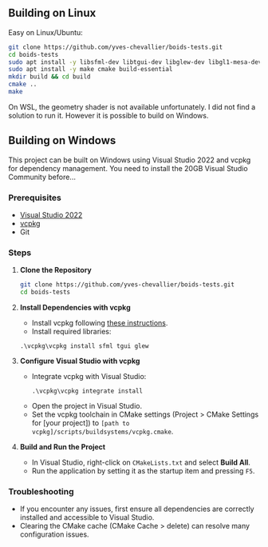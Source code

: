 
## Building on Linux

Easy on Linux/Ubuntu:

```bash
git clone https://github.com/yves-chevallier/boids-tests.git
cd boids-tests
sudo apt install -y libsfml-dev libtgui-dev libglew-dev libgl1-mesa-dev libglu1-mesa-dev
sudo apt install -y make cmake build-essential
mkdir build && cd build
cmake ..
make
```

On WSL, the geometry shader is not available unfortunately. I did not find a solution to run it. However it is possible to build on Windows.

## Building on Windows

This project can be built on Windows using Visual Studio 2022 and vcpkg for dependency management. You need to install the 20GB Visual Studio Community before...

### Prerequisites

- [Visual Studio 2022](https://visualstudio.microsoft.com/vs/)
- [vcpkg](https://github.com/Microsoft/vcpkg)
- Git

### Steps

1. **Clone the Repository**
   ```bash
   git clone https://github.com/yves-chevallier/boids-tests.git
   cd boids-tests
   ```

2. **Install Dependencies with vcpkg**

   - Install vcpkg following [these instructions](https://github.com/Microsoft/vcpkg#quick-start-windows).
   - Install required libraries:
   ```
   .\vcpkg\vcpkg install sfml tgui glew
   ```

3. **Configure Visual Studio with vcpkg**
   - Integrate vcpkg with Visual Studio:
     ```
     .\vcpkg\vcpkg integrate install
     ```
   - Open the project in Visual Studio.
   - Set the vcpkg toolchain in CMake settings (Project > CMake Settings for [your project]) to `[path to vcpkg]/scripts/buildsystems/vcpkg.cmake`.

4. **Build and Run the Project**
   - In Visual Studio, right-click on `CMakeLists.txt` and select **Build All**.
   - Run the application by setting it as the startup item and pressing `F5`.

### Troubleshooting

- If you encounter any issues, first ensure all dependencies are correctly installed and accessible to Visual Studio.
- Clearing the CMake cache (CMake Cache > delete) can resolve many configuration issues.
